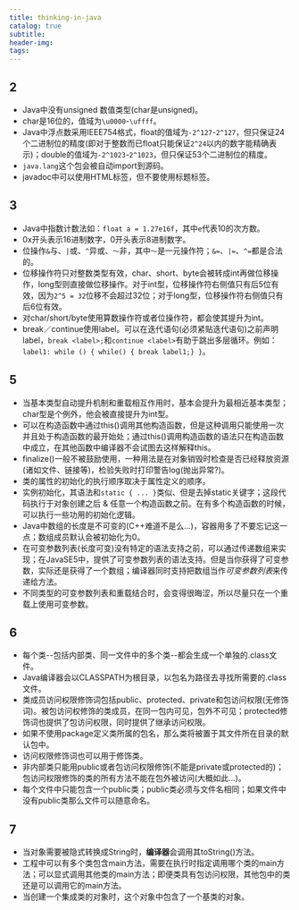 ```yaml
---
title: thinking-in-java
catalog: true
subtitle:
header-img:
tags:
---
```


## 2

* Java中没有unsigned 数值类型(char是unsigned)。
* char是16位的，值域为`\u0000`-`\uffff`。
* Java中浮点数采用IEEE754格式，float的值域为`-2^127`-`2^127`，但只保证24个二进制位的精度(即对于整数而已float只能保证`2^24`以内的数字能精确表示)；double的值域为`-2^1023`-`2^1023`，但只保证53个二进制位的精度。
* `java.lang`这个包会被自动import到源码。
* javadoc中可以使用HTML标签，但不要使用标题标签。

## 3

* Java中指数计数法如：`float a = 1.27e16f`，其中`e`代表10的次方数。
* 0x开头表示16进制数字，0开头表示8进制数字。
* 位操作`&`与、`|`或、`^`异或、`～`非，其中`～`是一元操作符；`&=`、`|=`、`^=`都是合法的。
* 位移操作符只对整数类型有效，char、short、byte会被转成int再做位移操作，long型则直接做位移操作。对于int型，位移操作符右侧值只有后5位有效，因为`2^5 = 32`位移不会超过32位；对于long型，位移操作符右侧值只有后6位有效。
* 对char/short/byte使用算数操作符或者位操作符，都会使其提升为int。
* break／continue使用label。可以在迭代语句(必须紧贴迭代语句)之前声明label，`break <label>;`和`continue <label>`有助于跳出多层循环。例如：`label1: while () { while() { break label1;} }`。

## 5

* 当基本类型自动提升机制和重载相互作用时，基本会提升为最相近基本类型；char型是个例外，他会被直接提升为int型。
* 可以在构造函数中通过this()调用其他构造函数，但是这种调用只能使用一次并且处于构造函数的最开始处；通过this()调用构造函数的语法只在构造函数中成立，在其他函数中编译器不会试图去这样解释this。
* finalize()一般不被鼓励使用，一种用法是在对象销毁时检查是否已经释放资源(诸如文件、链接等)，检验失败时打印警告log(抛出异常?)。
* 类的属性的初始化的执行顺序取决于属性定义的顺序。
* 实例初始化，其语法和`static { ... }`类似、但是去掉static关键字；这段代码执行于对象创建之后 & 任意一个构造函数之前。在有多个构造函数的时候，可以执行一些功用的初始化逻辑。
* Java中数组的长度是不可变的(C++难道不是么...)，容器用多了不要忘记这一点；数组成员默认会被初始化为0。
* 在可变参数列表(长度可变)没有特定的语法支持之前，可以通过传递数组来实现；在JavaSE5中，提供了可变参数列表的语法支持。但是当你获得了可变参数，实际还是获得了一个数组；编译器同时支持把数组当作*可变参数列表*来传递给方法。
* 不同类型的可变参数列表和重载结合时，会变得很晦涩，所以尽量只在一个重载上使用可变参数。

## 6

* 每个类--包括内部类、同一文件中的多个类--都会生成一个单独的.class文件。
* Java编译器会以CLASSPATH为根目录，以包名为路径去寻找所需要的.class文件。
* 类成员访问权限修饰词包括public、protected、private和包访问权限(无修饰词)。被包访问权修饰的类成员，在同一包内可见，包外不可见；protected修饰词也提供了包访问权限，同时提供了继承访问权限。
* 如果不使用package定义类所属的包名，那么类将被置于其文件所在目录的默认包中。
* 访问权限修饰词也可以用于修饰类。
* 非内部类只能用public或者包访问权限修饰(不能是private或protected的)；包访问权限修饰的类的所有方法不能在包外被访问(大概如此...)。
* 每个文件中只能包含一个public类；public类必须与文件名相同；如果文件中没有public类那么文件可以随意命名。

## 7

* 当对象需要被隐式转换成String时，**编译器**会调用其toString()方法。
* 工程中可以有多个类包含main方法，需要在执行时指定调用哪个类的main方法；可以显式调用其他类的main方法；即便类具有包访问权限，其他包中的类还是可以调用它的main方法。
* 当创建一个集成类的对象时，这个对象中包含了一个基类的对象。
